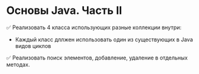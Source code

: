 # **Основы Java. Часть II**

✅ Реализовать 4 класса использующих разные коллекции внутри:

- Каждый класс дллжен использовать один из существующих в Java видов циклов

✅ Реализовать поиск элементов, добавление, удаление в отдельных методах.
